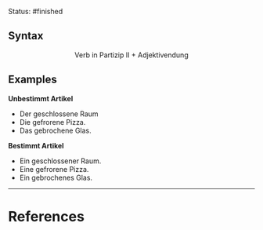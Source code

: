 Status: #finished 
## Syntax

$$
\text{Verb in Partizip II +  Adjektivendung}
$$


## Examples
**Unbestimmt Artikel**
- Der geschlossene Raum 
- Die gefrorene Pizza. 
- Das gebrochene Glas.

**Bestimmt Artikel**
- Ein geschlossener Raum.
- Eine gefrorene Pizza.
- Ein gebrochenes Glas.




---
# References
